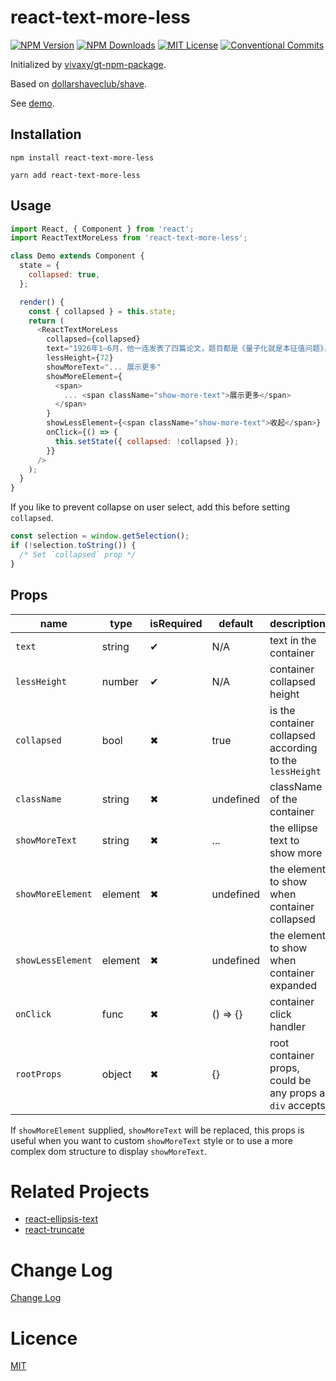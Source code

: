 # react-text-more-less

[![NPM Version](http://img.shields.io/npm/v/react-text-more-less.svg?style=flat-square)](https://www.npmjs.com/package/react-text-more-less)
[![NPM Downloads](https://img.shields.io/npm/dt/react-text-more-less.svg?style=flat-square)](https://www.npmjs.com/package/react-text-more-less)
[![MIT License](https://img.shields.io/npm/l/react-text-more-less.svg?style=flat-square)](./LICENSE)
[![Conventional Commits](https://img.shields.io/badge/Conventional%20Commits-1.0.0-yellow.svg?style=flat-square)](https://conventionalcommits.org)

Initialized by [vivaxy/gt-npm-package](https://github.com/vivaxy/gt-npm-package).

Based on [dollarshaveclub/shave](https://github.com/dollarshaveclub/shave).

See [demo](https://vivaxy.github.io/react-text-more-less/demo/dist/html/demo.html).

## Installation

`npm install react-text-more-less`

`yarn add react-text-more-less`

## Usage

```js
import React, { Component } from 'react';
import ReactTextMoreLess from 'react-text-more-less';

class Demo extends Component {
  state = {
    collapsed: true,
  };

  render() {
    const { collapsed } = this.state;
    return (
      <ReactTextMoreLess
        collapsed={collapsed}
        text="1926年1—6月，他一连发表了四篇论文，题目都是《量子化就是本征值问题》，系统地阐明了波动力学理论。在此以前，德国物理学家W.K.海森堡、M.玻恩和E.P.约旦于1925年7—9月通过另一途径建立了矩阵力学。1926年3月，薛定谔发现波动力学和矩阵力学在数学上是等价的，是量子力学的两种形式，可以通过数学变换,从一个理论转到另一个理论。薛定谔起初试图把波函数解释为三维空间中的振动，把振幅解释为电荷密度，把粒子解释为波包。但他无法解决“波包扩散”的困难。最后物理学界普遍接受了玻恩提出的波函数的几率解释。"
        lessHeight={72}
        showMoreText="... 展示更多"
        showMoreElement={
          <span>
            ... <span className="show-more-text">展示更多</span>
          </span>
        }
        showLessElement={<span className="show-more-text">收起</span>}
        onClick={() => {
          this.setState({ collapsed: !collapsed });
        }}
      />
    );
  }
}
```

If you like to prevent collapse on user select, add this before setting `collapsed`.

```js
const selection = window.getSelection();
if (!selection.toString()) {
  /* Set `collapsed` prop */
}
```

## Props

| name              | type    | isRequired | default   | description                                              |
| ----------------- | ------- | ---------- | --------- | -------------------------------------------------------- |
| `text`            | string  | ✔          | N/A       | text in the container                                    |
| `lessHeight`      | number  | ✔          | N/A       | container collapsed height                               |
| `collapsed`       | bool    | ✖          | true      | is the container collapsed according to the `lessHeight` |
| `className`       | string  | ✖          | undefined | className of the container                               |
| `showMoreText`    | string  | ✖          | ...       | the ellipse text to show more                            |
| `showMoreElement` | element | ✖          | undefined | the element to show when container collapsed             |
| `showLessElement` | element | ✖          | undefined | the element to show when container expanded              |
| `onClick`         | func    | ✖          | () => {}  | container click handler                                  |
| `rootProps`       | object  | ✖          | {}        | root container props, could be any props a `div` accepts |

If `showMoreElement` supplied, `showMoreText` will be replaced, this props is useful when you want to custom `showMoreText` style or to use a more complex dom structure to display `showMoreText`.

# Related Projects

- [react-ellipsis-text](https://github.com/mobilusoss/react-ellipsis-text)
- [react-truncate](https://github.com/pablosichert/react-truncate)

# Change Log

[Change Log](./CHANGELOG.md)

# Licence

[MIT](./LICENSE)
